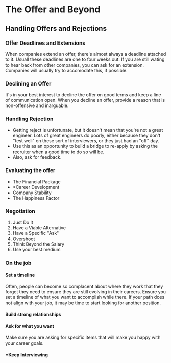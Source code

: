 <h1>The Offer and Beyond</h1>

<h2>Handling Offers and Rejections</h2>

<h3>Offer Deadlines and Extensions</h3>
<p> When companies extend an offer, there's almost always a deadline attached to it. Usuall these deadlines are one to four weeks out. If you are still wating to hear back from other companies, you can ask for an extension. Companies will usually try to accomodate this, if possible.</p>

<h3>Declining an Offer</h3>
<p>It's in your best interest to decline the offer on good terms and keep a line of communication open. When you decline an offer, provide a reason that is non-offensive and inarguable.</p>

<h3>Handling Rejection</h3>
<ul>
    <li>Getting reject is unfortunate, but it doesn't mean that you're not a great engineer. Lots of great engineers do poorly, either because they don't "test well" on these sort of interviewers, or they just had an "off" day. 
    </li>
    <li>Use this as an opportunity to build a bridge to re-apply by asking the recruiter when a good time to do so will be. </li>
    <li>Also, ask for feedback.</li>
</ul>

<h3>Evaluating the offer</h3>
<ul>
    <li>The Financial Package</li>
    <li>*Career Development</li>
    <li>Company Stability</li>
    <li>The Happiness Factor</li>
</ul>

<h3>Negotiation</h3>
<ol>
    <li>Just Do It</li>
    <li>Have a Viable Alternative</li>
    <li>Have a Specific "Ask"</li>
    <li>Overshoot</li>
    <li>Think Beyond the Salary</li>
    <li>Use your best medium</li>
</ol>

<h3>On the job</h3>
<h4>Set a timeline</h4>
<p>Often, people can become so complacent about where they work that they forget they need to ensure they are still evolving in their careers. Ensure you set a timeline of what you want to accomplish while there. If your path does not align with your job, it may be time to start looking for another position. </p>
<h4>Build strong relationships</h4>
<h4>Ask for what you want</h4>
<p>Make sure you are asking for specific items that will make you happy with your career goals.</p>
<h4>*Keep Interviewing</h4>
